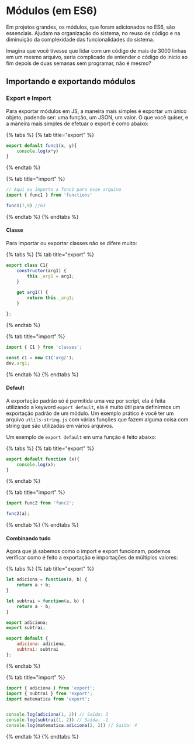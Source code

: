 # Módulos \(em ES6\)

Em projetos grandes, os módulos, que foram adicionados no ES6, são essenciais. Ajudam na organização do sistema, no reuso de código e na diminuição da complexidade das funcionalidades do sistema.

Imagina que você tivesse que lidar com um código de mais de 3000 linhas em um mesmo arquivo, seria complicado de entender o código do inicio ao fim depois de duas semanas sem programar, não é mesmo?

## Importando e exportando módulos

### Export e Import

Para exportar módulos em JS, a maneira mais simples é exportar um único objeto, podendo ser: uma função, um JSON, um valor. O que você quiser, e a maneira mais simples de efetuar o export é como abaixo:

{% tabs %}
{% tab title="export" %}
```javascript
export default func1(x, y){
    console.log(x*y)
}
```
{% endtab %}

{% tab title="import" %}
```javascript
// Aqui eu importo a func1 para esse arquivo
import { func1 } from 'functions'

func1(7,9) //63
```
{% endtab %}
{% endtabs %}

#### Classe

Para importar ou exportar classes não se difere muito:

{% tabs %}
{% tab title="export" %}
```javascript
export class C1{
    constructor(arg1) {
        this._arg1 = arg1;
    }
    
    get arg1() {
        return this._arg1;
    }

};
```
{% endtab %}

{% tab title="import" %}
```javascript
import { C1 } from 'classes';

const c1 = new C1('arg2');
dev.arg1;
```
{% endtab %}
{% endtabs %}

#### Default

A exportação padrão só é permitida uma vez por script, ela é feita utilizando a keyword `export default`, ela é muito útil para definirmos um exportação padrão de um módulo. Um exemplo prático é você ter um arquivo `utlils-string.js` com várias funções que fazem alguma coisa com string que são utilizadas em vários arquivos.

Um exemplo de `export default` em uma função é feito abaixo:

{% tabs %}
{% tab title="export" %}
```javascript
export default function (x){
    console.log(x);
}
```
{% endtab %}

{% tab title="import" %}
```javascript
import func2 from 'func2';

func2(a);
```
{% endtab %}
{% endtabs %}

#### Combinando tudo

Agora que já sabemos como o import e export funcionam, podemos verificar como é feito a exportação e importações de múltiplos valores:

{% tabs %}
{% tab title="export" %}
```javascript
let adiciona = function(a, b) {
    return a + b;
}

let subtrai = function(a, b) {
    return a - b;
}

export adiciona;
export subtrai;

export default {
    adiciona: adiciona,
    subtrai: subtrai
};
```
{% endtab %}

{% tab title="import" %}
```javascript
import { adiciona } from 'export';
import { subtrai } from 'export';
import matematica from 'export';


console.log(adiciona(1, 2)) // Saída: 3
console.log(subtrai(1, 2)) // Saída: -1
console.log(matematica.adiciona(2, 2)) // Saída: 4
```
{% endtab %}
{% endtabs %}


